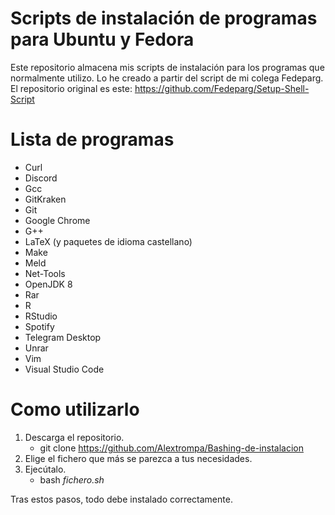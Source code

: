 # Scripts de instalación de programas para Ubuntu y Fedora
Este repositorio almacena mis scripts de instalación para los programas que normalmente utilizo.
Lo he creado a partir del script de mi colega Fedeparg.
El repositorio original es este: https://github.com/Fedeparg/Setup-Shell-Script

# Lista de programas
- Curl
- Discord
- Gcc
- GitKraken
- Git
- Google Chrome
- G++
- LaTeX (y paquetes de idioma castellano)
- Make
- Meld
- Net-Tools
- OpenJDK 8
- Rar
- R
- RStudio
- Spotify
- Telegram Desktop
- Unrar
- Vim
- Visual Studio Code

# Como utilizarlo
1. Descarga el repositorio.
	- git clone https://github.com/Alextrompa/Bashing-de-instalacion
2. Elige el fichero que más se parezca a tus necesidades.
3. Ejecútalo.
	- bash *fichero.sh*

Tras estos pasos, todo debe instalado correctamente.
